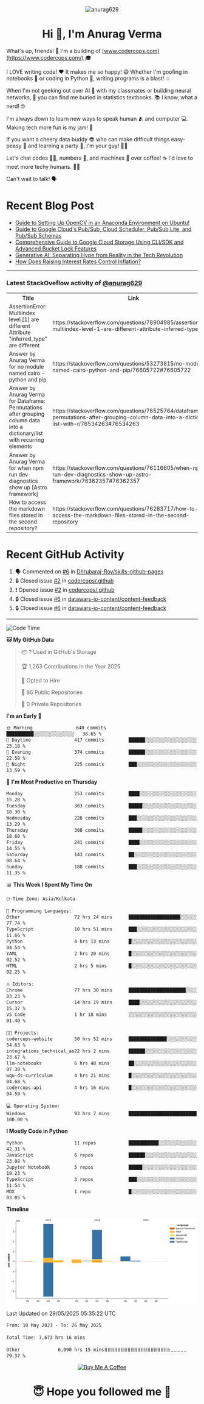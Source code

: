 

<p align="center"> <img src="https://komarev.com/ghpvc/?username=anurag629&label=Profile%20views&color=0e75b6&style=flat" alt="anurag629" /> </p>

<h1 align="center">Hi 👋, I'm Anurag Verma</h1>

What's up, friends! 👋 I'm a building of [www.codercops.com](https://www.codercops.com/) 🎓

I LOVE writing code! ❤️ It makes me so happy! 😄 Whether I'm goofing in notebooks 📓 or coding in Python 🐍, writing programs is a blast! 💥

When I'm not geeking out over AI 🤖 with my classmates or building neural networks, 🧠 you can find me buried in statistics textbooks. 📚 I know, what a nerd! 🤓

I'm always down to learn new ways to speak human 🫂 and computer 💻. Making tech more fun is my jam! 🍇

If you want a cheery data buddy 😎 who can make difficult things easy-peasy 🥝 and learning a party 🎉, I'm your guy! 🙋‍♂️

Let's chat codes 👨‍💻, numbers 🧮, and machines 🤖 over coffee! ☕ I'd love to meet more techy humans. 💁‍♂️

Can't wait to talk! 🗣️

# Recent Blog Post

<!-- BLOG-POST-LIST:START -->
- [Guide to Setting Up OpenCV in an Anaconda Environment on Ubuntu!](https://codercops.tech/blog/computer-vision-bootcamp/Guide-to-Setting-Up-OpenCV-in-an-Anaconda-Environment-on-Ubuntu!)
- [Guide to Google Cloud&#39;s Pub/Sub, Cloud Scheduler, Pub/Sub Lite, and Pub/Sub Schemas](https://codercops.tech/blog/google-cloud/Google-Clouds-Pub-Sub-Cloud-Scheduler-Pub-Sub-Lite-and-Pub-Sub-Schemas)
- [Comprehensive Guide to Google Cloud Storage Using CLI/SDK and Advanced Bucket Lock Features](https://codercops.tech/blog/google-cloud/Google-Cloud-Storage-Using-CLI-SDK-and-Advanced-Bucket-Lock-Features)
- [Generative AI: Separating Hype from Reality in the Tech Revolution](https://codercops.tech/blog/tech-latest-updates/generative-ai-seperating-hype-from-reality-in-the-tech-revolution)
- [How Does Raising Interest Rates Control Inflation?](https://codercops.tech/blog/startup-unicorn/how-does-raising-interest-rates-control-inflation)
<!-- BLOG-POST-LIST:END -->

---

### Latest StackOveflow activity of [@anurag629](https://github.com/anurag629)
<table>
  <tr><th>Title</th><th>Link</th></tr>
  <!-- STACKOVERFLOW:START --><tr><td>AssertionError: MultiIndex level [1] are different Attribute &quot;inferred_type&quot; are different</td><td>https://stackoverflow.com/questions/78904985/assertionerror-multiindex-level-1-are-different-attribute-inferred-type-are</td></tr><tr><td>Answer by Anurag Verma for no module named cairo - python and pip</td><td>https://stackoverflow.com/questions/53273815/no-module-named-cairo-python-and-pip/76605722#76605722</td></tr><tr><td>Answer by Anurag Verma for Dataframe: Permutations after grouping column data into a dictionary/list with recurring elements</td><td>https://stackoverflow.com/questions/76525764/dataframe-permutations-after-grouping-column-data-into-a-dictionary-list-with-r/76534263#76534263</td></tr><tr><td>Answer by Anurag Verma for when npm run dev diagnostics show up [Astro framework]</td><td>https://stackoverflow.com/questions/76116605/when-npm-run-dev-diagnostics-show-up-astro-framework/76362357#76362357</td></tr><tr><td>How to access the markdown files stored in the second repository?</td><td>https://stackoverflow.com/questions/76283717/how-to-access-the-markdown-files-stored-in-the-second-repository</td></tr><!-- STACKOVERFLOW:END -->
</table>

# Recent GitHub Activity
<!--START_SECTION:activity-->
1. 🗣 Commented on [#6](https://github.com/Dhrubaraj-Roy/skills-github-pages/issues/6#issuecomment-2816675607) in [Dhrubaraj-Roy/skills-github-pages](https://github.com/Dhrubaraj-Roy/skills-github-pages)
2. 🔒 Closed issue [#2](https://github.com/codercops/.github/issues/2) in [codercops/.github](https://github.com/codercops/.github)
3. ❗ Opened issue [#2](https://github.com/codercops/.github/issues/2) in [codercops/.github](https://github.com/codercops/.github)
4. 🔒 Closed issue [#6](https://github.com/datawars-io-content/content-feedback/issues/6) in [datawars-io-content/content-feedback](https://github.com/datawars-io-content/content-feedback)
5. 🔒 Closed issue [#6](https://github.com/datawars-io-content/content-feedback/issues/6) in [datawars-io-content/content-feedback](https://github.com/datawars-io-content/content-feedback)
<!--END_SECTION:activity-->

---

<!--START_SECTION:waka-->
![Code Time](http://img.shields.io/badge/Code%20Time-7%2C689%20hrs%2015%20mins-blue)

**🐱 My GitHub Data** 

> 📦 ? Used in GitHub's Storage 
 > 
> 🏆 1,263 Contributions in the Year 2025
 > 
> 💼 Opted to Hire
 > 
> 📜 86 Public Repositories 
 > 
> 🔑 0 Private Repositories 
 > 
**I'm an Early 🐤** 

```text
🌞 Morning                640 commits         ██████████░░░░░░░░░░░░░░░   38.65 % 
🌆 Daytime                417 commits         ██████░░░░░░░░░░░░░░░░░░░   25.18 % 
🌃 Evening                374 commits         ██████░░░░░░░░░░░░░░░░░░░   22.58 % 
🌙 Night                  225 commits         ███░░░░░░░░░░░░░░░░░░░░░░   13.59 % 
```
📅 **I'm Most Productive on Thursday** 

```text
Monday                   253 commits         ████░░░░░░░░░░░░░░░░░░░░░   15.28 % 
Tuesday                  303 commits         █████░░░░░░░░░░░░░░░░░░░░   18.30 % 
Wednesday                220 commits         ███░░░░░░░░░░░░░░░░░░░░░░   13.29 % 
Thursday                 308 commits         █████░░░░░░░░░░░░░░░░░░░░   18.60 % 
Friday                   241 commits         ████░░░░░░░░░░░░░░░░░░░░░   14.55 % 
Saturday                 143 commits         ██░░░░░░░░░░░░░░░░░░░░░░░   08.64 % 
Sunday                   188 commits         ███░░░░░░░░░░░░░░░░░░░░░░   11.35 % 
```


📊 **This Week I Spent My Time On** 

```text
🕑︎ Time Zone: Asia/Kolkata

💬 Programming Languages: 
Other                    72 hrs 24 mins      ███████████████████░░░░░░   77.74 % 
TypeScript               10 hrs 51 mins      ███░░░░░░░░░░░░░░░░░░░░░░   11.66 % 
Python                   4 hrs 13 mins       █░░░░░░░░░░░░░░░░░░░░░░░░   04.54 % 
YAML                     2 hrs 20 mins       █░░░░░░░░░░░░░░░░░░░░░░░░   02.52 % 
HTML                     2 hrs 5 mins        █░░░░░░░░░░░░░░░░░░░░░░░░   02.25 % 

🔥 Editors: 
Chrome                   77 hrs 30 mins      █████████████████████░░░░   83.23 % 
Cursor                   14 hrs 19 mins      ████░░░░░░░░░░░░░░░░░░░░░   15.37 % 
VS Code                  1 hr 18 mins        ░░░░░░░░░░░░░░░░░░░░░░░░░   01.40 % 

🐱‍💻 Projects: 
codercops-website        50 hrs 52 mins      ██████████████░░░░░░░░░░░   54.63 % 
integrations_technical_as22 hrs 2 mins       ██████░░░░░░░░░░░░░░░░░░░   23.67 % 
llm-notebooks            6 hrs 48 mins       ██░░░░░░░░░░░░░░░░░░░░░░░   07.30 % 
wqu-ds-curriculum        4 hrs 21 mins       █░░░░░░░░░░░░░░░░░░░░░░░░   04.68 % 
codercops-api            4 hrs 16 mins       █░░░░░░░░░░░░░░░░░░░░░░░░   04.59 % 

💻 Operating System: 
Windows                  93 hrs 7 mins       █████████████████████████   100.00 % 
```

**I Mostly Code in Python** 

```text
Python                   11 repos            ███████████░░░░░░░░░░░░░░   42.31 % 
JavaScript               6 repos             ██████░░░░░░░░░░░░░░░░░░░   23.08 % 
Jupyter Notebook         5 repos             █████░░░░░░░░░░░░░░░░░░░░   19.23 % 
TypeScript               3 repos             ███░░░░░░░░░░░░░░░░░░░░░░   11.54 % 
MDX                      1 repo              █░░░░░░░░░░░░░░░░░░░░░░░░   03.85 % 
```



**Timeline**

![Lines of Code chart](https://raw.githubusercontent.com/anurag629/anurag629/main/assets/bar_graph.png)


 Last Updated on 29/05/2025 05:35:22 UTC
<!--END_SECTION:waka-->

<!--START_SECTION:waka-simple-->

```text
From: 10 May 2023 - To: 26 May 2025

Total Time: 7,673 hrs 16 mins

Other              6,090 hrs 15 mins⣿⣿⣿⣿⣿⣿⣿⣿⣿⣿⣿⣿⣿⣿⣿⣿⣿⣿⣿⣷⣀⣀⣀⣀⣀   79.37 %
```

<!--END_SECTION:waka-simple-->

<p align="center"> 
<a href="https://www.buymeacoffee.com/anurag629" target="_blank"><img src="https://cdn.buymeacoffee.com/buttons/default-orange.png" alt="Buy Me A Coffee" height="60" width="250"></a>
</p>


<h1 align="center"> 😇 Hope you followed me 🥰  </h1>
